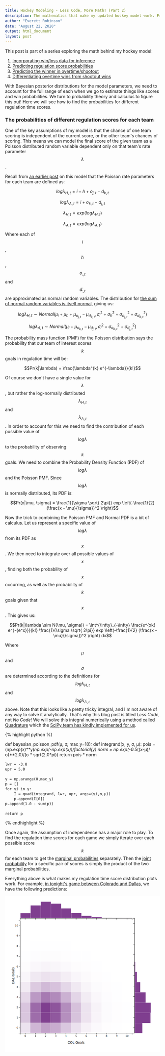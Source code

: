 ```yaml
---
title: Hockey Modeling - Less Code, More Math! (Part 2)
description: The mathematics that make my updated hockey model work. Predicting the regulation time score probabilities from the model variables.
author: "Everett Robinson"
date: "August 22, 2020"
output: html_document
layout: post
---
```


This post is part of a series exploring the math behind my hockey model:

1. [Incorporating win/loss data for inference](/2020/08/20/hockey-modeling-less-code-more-math-1.html)
2. [Predicting regulation score probabilities](/2020/08/22/hockey-modeling-less-code-more-math-2.html)
3. [Predicting the winner in overtime/shootout](/2020/08/23/hockey-modeling-less-code-more-math-3.html)
4. [Differentiating overtime wins from shootout wins](/2020/08/24/hockey-modeling-less-code-more-math-4.html)

With Bayesian posterior distributions for the model parameters, we need to account for the full range of each when we go to estimate things like scores and win probabilities. We turn to probability theory and calculus to figure this out! Here we will see how to find the probabilities for different regulation time scores.

### The probabilities of different regulation scores for each team

One of the key assumptions of my model is that the chance of one team scoring is independent of the current score, or the other team's chances of scoring. This means we can model the final score of the given team as a Poisson distributed random variable dependent only on that team's rate parameter $$\lambda$$.

Recall from [an earlier post](http://everettsprojects.com/2020/08/18/modeling-the-nhl-better.html) on this model that the Poisson rate parameters for each team are defined as:

$$log\lambda_{H,t} = i + h + o_{j,t} - d_{k,t}$$

$$log\lambda_{A,t} = i + o_{k,t} - d_{j,t}$$

$$ \lambda_{H,t} = exp(log\lambda_{H,t})$$

$$ \lambda_{A,t} = exp(log\lambda_{A,t})$$

Where each of $$i$$, $$h$$, $$o_{:,t}$$ and $$d_{:,t}$$ are approximated as normal random variables. The distribution for [the sum of normal random variables is itself normal](https://en.wikipedia.org/wiki/Sum_of_normally_distributed_random_variables), giving us:

$$log\lambda_{H,t} \sim Normal(\mu_i + \mu_h + \mu_{o_{j,t}} - \mu_{d_{k,t}}, \sigma^2_i + \sigma^2_h + \sigma^2_{o_{j,t}} + \sigma^2_{d_{k,t}})$$

$$log\lambda_{A,t} \sim Normal(\mu_i + \mu_{o_{k,t}} - \mu_{d_{j,t}}, \sigma^2_i + \sigma^2_{o_{k,t}} +\sigma^2_{d_{j,t}})$$

The probability mass function (PMF) for the Poisson distribution says the probability that our team of interest scores $$k$$ goals in regulation time will be:

$$Pr(k|\lambda) = \frac{\lambda^{k} e^{-\lambda}}{k!}$$

Of course we don't have a single value for $$\lambda$$, but rather the log-normally distributed $$\lambda_{H,t}$$ and $$\lambda_{A,t}$$. In order to account for this we need to find the contribution of each possible value of $$log\lambda$$ to the probability of observing $$k$$ goals. We need to combine the Probability Density Function (PDF) of $$log\lambda$$ and the Poisson PMF. Since $$log\lambda$$ is normally distributed, its PDF is:

$$Pr(x|\mu, \sigma) = \frac{1}{\sigma \sqrt{ 2\pi}} exp \left(-\frac{1}{2} (\frac{x - \mu}{\sigma})^2 \right)$$

Now the trick to combining the Poisson PMF and Normal PDF is a bit of calculus. Let us represent a specific value of $$log\lambda$$ from its PDF as $$x$$. We then need to integrate over all possible values of $$x$$, finding both the probability of $$x$$ occurring, as well as the probability of $$k$$ goals given that $$x$$. This gives us:

$$Pr(k|\lambda \sim N(\mu, \sigma)) = \int^{\infty}_{-\infty} \frac{e^{xk} e^{-{e^x}}}{k!} \frac{1}{\sigma \sqrt{ 2\pi}} exp \left(-\frac{1}{2} (\frac{x - \mu}{\sigma})^2 \right) dx$$

Where $$\mu$$ and $$\sigma$$ are determined according to the definitions for $$log\lambda_{H,t}$$ and $$log\lambda_{A,t}$$ above. Note that this looks like a pretty tricky integral, and I'm not aware of any way to solve it analytically. That's why this blog post is titled *Less Code*, not *No Code*! We will solve this integral numerically using a method called [Quadrature](https://en.wikipedia.org/wiki/Numerical_integration) which the [SciPy team has kindly implemented for us](https://docs.scipy.org/doc/scipy/reference/generated/scipy.integrate.quad.html).

{% highlight python %}

def bayesian_poisson_pdf(μ, σ, max_y=10):
    def integrand(x, y, σ, μ):
        pois = (np.exp(x)**y)*np.exp(-np.exp(x))/factorial(y)
        norm = np.exp(-0.5*((x-μ)/σ)**2.0)/(σ * sqrt(2.0*pi))
        return  pois * norm

    lwr = -3.0
    upr = 5.0

    y = np.arange(0,max_y)
    p = []
    for yi in y:
        I = quad(integrand, lwr, upr, args=(yi,σ,μ))
        p.append(I[0])
    p.append(1.0 - sum(p))
    
    return p

{% endhighlight %}

Once again, the assumption of independence has a major role to play. To find the regulation time scores for each game we simply iterate over each possible score $$k$$ for each team to get the [marginal probabilities](https://en.wikipedia.org/wiki/Marginal_distribution) separately. Then the [joint probability](https://en.wikipedia.org/wiki/Joint_probability_distribution) for a specific pair of scores is simply the product of the two marginal probabilities.

Everything above is what makes my regulation time score distribution plots work. For example, [in tonight's game between Colorado and Dallas](https://bayesbet.everettsprojects.com/game/2019030241/2020-08-22/), we have the following predictions:

[![Regulation Time Score Distribution](/img/2020-08-22-hockey-modeling-less-code-more-math/scoredist.png)](https://bayesbet.everettsprojects.com/game/2019030241/2020-08-22/)
